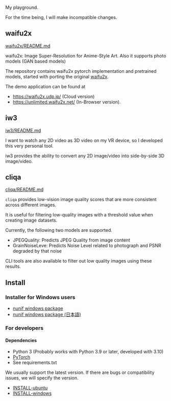 My playground.

For the time being, I will make incompatible changes.

## waifu2x

[waifu2x/README.md](./waifu2x/README.md)

waifu2x: Image Super-Resolution for Anime-Style Art. Also it supports photo models (GAN based models)

The repository contains waifu2x pytorch implementation and pretrained models, started with porting the original [waifu2x](https://github.com/nagadomi/waifu2x).

The demo application can be found at
- https://waifu2x.udp.jp/ (Cloud version)
- https://unlimited.waifu2x.net/ (In-Browser version).

## iw3

[iw3/README.md](./iw3/README.md)

I want to watch any 2D video as 3D video on my VR device, so I developed this very personal tool.

iw3 provides the ability to convert any 2D image/video into side-by-side 3D image/video.

## cliqa

[cliqa/README.md](./cliqa/README.md)

`cliqa` provides low-vision image quality scores that are more consistent across different images.

It is useful for filtering low-quality images with a threshold value when creating image datasets.

Currently, the following two models are supported.

- JPEGQuality: Predicts JPEG Quality from image content
- GrainNoiseLeve: Predicts Noise Level related to photograph and PSNR degraded by that noise

CLI tools are also available to filter out low quality images using these results.

## Install

### Installer for Windows users

- [nunif windows package](windows_package/docs/README.md)
- [nunif windows package (日本語)](windows_package/docs/README_ja.md)

### For developers

#### Dependencies

- Python 3 (Probably works with Python 3.9 or later, developed with 3.10)
- [PyTorch](https://pytorch.org/get-started/locally/)
- See requirements.txt

We usually support the latest version. If there are bugs or compatibility issues, we will specify the version.

- [INSTALL-ubuntu](INSTALL-ubuntu.md)
- [INSTALL-windows](INSTALL-windows.md)
